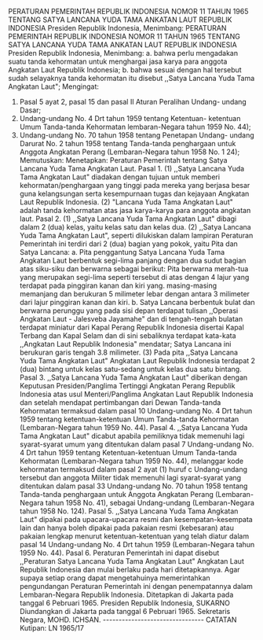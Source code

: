  PERATURAN PEMERINTAH REPUBLIK INDONESIA NOMOR 11 TAHUN 1965 TENTANG SATYA LANCANA YUDA TAMA ANKATAN LAUT REPUBLIK INDONESIA Presiden Republik Indonesia, Menimbang: PERATURAN PEMERINTAH REPUBLIK INDONESIA NOMOR 11 TAHUN 1965 TENTANG SATYA LANCANA YUDA TAMA ANKATAN LAUT REPUBLIK INDONESIA Presiden Republik Indonesia, Menimbang:
a. bahwa perlu mengadakan suatu tanda kehormatan untuk menghargai jasa karya para anggota Angkatan Laut Republik Indonesia;
b. bahwa sesuai dengan hal tersebut sudah selayaknya tanda kehormatan itu disebut ,,Satya Lancana Yuda Tama Angkatan Laut";
Mengingat:

1. Pasal 5 ayat 2, pasal 15 dan pasal II Aturan Peralihan Undang- undang Dasar;
2. Undang-undang No. 4 Drt tahun 1959 tentang Ketentuan- ketentuan Umum Tanda-tanda Kehormatan lembaran-Negara tahun 1959 No. 44);
3. Undang-undang No. 70 tahun 1958 tentang Penetapan Undang- undang Darurat No. 2 tahun 1958 tentang Tanda-tanda penghargaan untuk Anggota Angkatan Perang (Lembaran-Negara tahun 1958 No. 1 24); Memutuskan: Menetapkan: Peraturan Pemerintah tentang Satya Lancana Yuda Tama Angkatan Laut. Pasal 1. (1) ,,Satya Lancana Yuda Tama Angkatan Laut" diadakan dengan tujuan untuk memberi kehormatan/penghargaan yang tinggi pada mereka yang berjasa besar guna kelangsungan serta kesempurnaan tugas dan kejayaan Angkatan Laut Republik Indonesia. (2) "Lancana Yuda Tama Angkatan Laut" adalah tanda kehormatan atas jasa karya-karya para anggota angkatan laut. Pasal 2. (1) ,,Satya Lancana Yuda Tama Angkatan Laut" dibagi dalam 2 (dua) kelas, yaitu kelas satu dan kelas dua. (2) ,,Satya Lancana Yuda Tama Angkatan Laut", seperti dilukiskan dalam lampiran Peraturan Pemerintah ini terdiri dari 2 (dua) bagian yang pokok, yaitu Pita dan Satya Lancana:
a. Pita penggantung Satya Lancana Yuda Tama Angkatan Laut berbentuk segi-lima panjang dengan dua sudut bagian atas siku-siku dan berwarna sebagai berikut: Pita berwarna merah-tua yang merupakan segi-lima seperti tersebut di atas dengan 4 lajur yang terdapat pada pinggiran kanan dan kiri yang. masing-masing memanjang dan berukuran 5 milimeter lebar dengan antara 3 milimeter dari lajur pinggiran kanan dan kiri. b. Satya Lancana berbentuk bulat dan berwarna perunggu yang pada sisi depan terdapat tulisan ,,Operasi Angkatan Laut - Jalesveba Jayamahe" dan di tengah-tengah bulatan terdapat miniatur dari Kapal Perang Republik Indonesia disertai Kapal Terbang dan Kapal Selam dan di sini sebaliknya terdapat kata-kata ,,Angkatan Laut Republik Indonesia" mendatar; Satya Lancana ini berukuran garis tengah 3.8 milimeter. (3) Pada pita ,,Satya Lancana Yuda Tama Angkatan Laut" Angkatan Laut Republik Indonesia terdapat 2 (dua) bintang untuk kelas satu-sedang untuk kelas dua satu bintang. Pasal 3. ,,Satya Lancana Yuda Tama Angkatan Laut" diberikan dengan Keputusan Presiden/Panglima Tertinggi Angkatan Perang Republik Indonesia atas usul Menteri/Panglima Angkatan Laut Republik Indonesia dan setelah mendapat pertimbangan dari Dewan Tanda-tanda Kehormatan termaksud dalam pasal 10 Undang-undang No. 4 Drt tahun 1959 tentang ketentuan-ketentuan Umum Tanda-tanda Kehormatan (Lembaran-Negara tahun 1959 No. 44). Pasal 4. ,,Satya Lancana Yuda Tama Angkatan Laut" dicabut apabila pemiliknya tidak memenuhi lagi syarat-syarat umum yang ditentukan dalam pasal 7 Undang-undang No. 4 Drt tahun 1959 tentang Ketentuan-ketentuan Umum Tanda-tanda Kehormatan (Lembaran-Negara tahun 1959 No. 44), melanggar kode kehormatan termaksud dalam pasal 2 ayat (1) huruf c Undang-undang tersebut dan anggota Militer tidak memenuhi lagi syarat-syarat yang ditentukan dalam pasal 33 Undang-undang No. 70 tahun 1958 tentang Tanda-tanda penghargaan untuk Anggota Angkatan Perang (Lembaran-Negara tahun 1958 No. 41), sebagai Undang-undang (Lembaran-Negara tahun 1958 No. 124). Pasal 5. ,,Satya Lancana Yuda Tama Angkatan Laut" dipakai pada upacara-upacara resmi dan kesempatan-kesempata lain dan hanya boleh dipakai pada pakaian resmi (kebesaran) atau pakaian lengkap menurut ketentuan-ketentuan yang telah diatur dalam pasal 14 Undang-undang No. 4 Drt tahun 1959 (Lembaran-Negara tahun 1959 No. 44). Pasal 6. Peraturan Pemerintah ini dapat disebut ,,Peraturan Satya Lancana Yuda Tama Angkatan Laut" Angkatan Laut Republik Indonesia dan mulai berlaku pada hari ditetapkannya. Agar supaya setiap orang dapat mengetahuinya memerintahkan pengundangan Peraturan Pemerintah ini dengan penempatannya dalam Lembaran-Negara Republik Indonesia. Ditetapkan di Jakarta pada tanggal 6 Pebruari 1965. Presiden Republik Indonesia, SUKARNO Diundangkan di Jakarta pada tanggal 6 Pebruari 1965. Sekretaris Negara, MOHD. ICHSAN. -------------------------------- CATATAN Kutipan: LN 1965/17